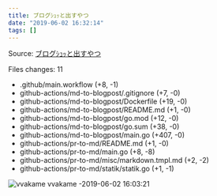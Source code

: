 ```yaml
---
title: ブログｼｭｯと出すやつ
date: "2019-06-02 16:32:14"
tags: []
---
```


Source: [ブログｼｭｯと出すやつ](https://github.com/vvakame/til/pull/37)

Files changes: 11

* .github/main.workflow (+8, -1)
* github-actions/md-to-blogpost/.gitignore (+7, -0)
* github-actions/md-to-blogpost/Dockerfile (+19, -0)
* github-actions/md-to-blogpost/README.md (+1, -0)
* github-actions/md-to-blogpost/go.mod (+12, -0)
* github-actions/md-to-blogpost/go.sum (+38, -0)
* github-actions/md-to-blogpost/main.go (+407, -0)
* github-actions/pr-to-md/README.md (+1, -0)
* github-actions/pr-to-md/main.go (+8, -8)
* github-actions/pr-to-md/misc/markdown.tmpl.md (+2, -2)
* github-actions/pr-to-md/statik/statik.go (+1, -1)


![vvakame](https://github.com/vvakame.png?size=64) vvakame -2019-06-02 16:03:21


